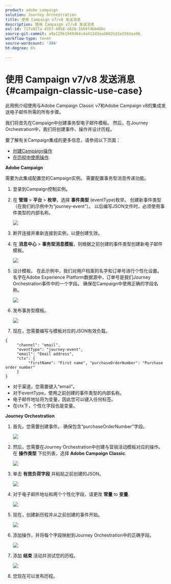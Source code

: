 ```yaml
---
product: adobe campaign
solution: Journey Orchestration
title: 使用 Campaign v7/v8 发送消息
description: 使用 Campaign v7/v8 发送消息
exl-id: 717a927a-4357-4058-a626-1b69f4bb46bc
source-git-commit: a9a129b1949d64c4a412d3ea4002b32e3563ea96
workflow-type: tm+mt
source-wordcount: '394'
ht-degree: 6%

---
```


# 使用 Campaign v7/v8 发送消息 {#campaign-classic-use-case}

此用例介绍使用与Adobe Campaign Classic v7和Adobe Campaign v8的集成发送电子邮件所需的所有步骤。

我们将首先在Campaign中创建事务型电子邮件模板。 然后，在Journey Orchestration中，我们将创建事件、操作并设计历程。

要了解有关Campaign集成的更多信息，请参阅以下页面：

* [创建Campaign操作](../action/acc-action.md)
* [在历程中使用操作](../building-journeys/using-adobe-campaign-classic.md).

**Adobe Campaign**

需要为此集成配置您的Campaign实例。 需要配置事务型消息传递功能。

1. 登录到Campaign控制实例。

1. 在 **管理** > **平台** > **枚举**，选择 **事件类型** (eventType)枚举。 创建新事件类型（在我们的示例中为“journey-event”）。 以后编写JSON文件时，必须使用事件类型的内部名称。

   ![](../assets/accintegration-uc-1.png)

1. 断开连接并重新连接到实例，以便创建生效。

1. 在 **消息中心** > **事务型消息模板**，则根据之前创建的事件类型创建新电子邮件模板。

   ![](../assets/accintegration-uc-2.png)

1. 设计模板。 在此示例中，我们对用户档案的名字和订单号进行个性化设置。 名字在Adobe Experience Platform数据源中，订单号是我们Journey Orchestration事件中的一个字段。 确保在Campaign中使用正确的字段名称。

   ![](../assets/accintegration-uc-3.png)

1. 发布事务型模板。

   ![](../assets/accintegration-uc-4.png)

1. 现在，您需要编写与模板对应的JSON有效负载。

```
{
     "channel": "email",
     "eventType": "journey-event",
     "email": "Email address",
     "ctx": {
          "firstName": "First name", "purchaseOrderNumber": "Purchase order number"
     }
}
```

* 对于渠道，您需要键入“email”。
* 对于eventType，使用之前创建的事件类型的内部名称。
* 电子邮件地址将为变量，因此您可以键入任何标签。
* 在ctx下，个性化字段也是变量。

**Journey Orchestration**

1. 首先，您需要创建事件。 确保包含“purchaseOrderNumber”字段。

   ![](../assets/accintegration-uc-5.png)

1. 然后，您需要在Journey Orchestration中创建与营销活动模板对应的操作。 在 **操作类型** 下拉列表，选择 **Adobe Campaign Classic**.

   ![](../assets/accintegration-uc-6.png)

1. 单击 **有效负荷字段** 并粘贴之前创建的JSON。

   ![](../assets/accintegration-uc-7.png)

1. 对于电子邮件地址和两个个性化字段，请更改 **常量** to **变量**.

   ![](../assets/accintegration-uc-8.png)

1. 现在，创建新历程并从之前创建的事件开始。

   ![](../assets/accintegration-uc-9.png)

1. 添加操作，并将每个字段映射到Journey Orchestration中的正确字段。

   ![](../assets/accintegration-uc-10.png)

1. 添加 **结束** 活动并测试您的历程。

   ![](../assets/accintegration-uc-11.png)

1. 您现在可以发布历程。
